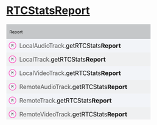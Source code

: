 # [RTCStatsReport](https://developer.mozilla.org/zh-CN/docs/Web/API/RTCStatsReport)



![image-20241114094910822](https://raw.githubusercontent.com/levi33Y/Pictures/main/image-20241114094910822.png)